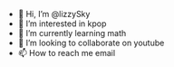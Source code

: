 - 👋 Hi, I’m @lizzySky
- 👀 I’m interested in kpop
- 🌱 I’m currently learning math
- 💞️ I’m looking to collaborate on youtube
- 📫 How to reach me email

<!---
lizzySky/lizzySky is a ✨ special ✨ repository because its `README.md` (this file) appears on your GitHub profile.
You can click the Preview link to take a look at your changes.
--->
